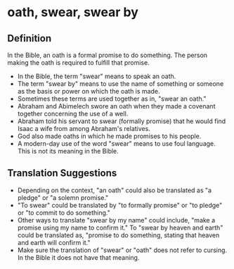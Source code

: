 # oath, swear, swear by

## Definition

In the Bible, an oath is a formal promise to do something. The person making the oath is required to fulfill that promise.

* In the Bible, the term "swear" means to speak an oath.
* The term "swear by" means to use the name of something or someone as the basis or power on which the oath is made.
* Sometimes these terms are used together as in, "swear an oath."
* Abraham and Abimelech swore an oath when they made a covenant together concerning the use of a well.
* Abraham told his servant to swear (formally promise) that he would find Isaac a wife from among Abraham's relatives.
* God also made oaths in which he made promises to his people.
* A modern-day use of the word "swear" means to use foul language. This is not its meaning in the Bible.


## Translation Suggestions



* Depending on the context, "an oath" could also be translated as "a pledge" or "a solemn promise."
* "To swear" could be translated by "to formally promise" or "to pledge" or "to commit to do something."
* Other ways to translate "swear by my name" could include, "make a promise using my name to confirm it." To "swear by heaven and earth" could be translated as, "promise to do something, stating that heaven and earth will confirm it."
* Make sure the translation of "swear" or "oath" does not refer to cursing. In the Bible it does not have that meaning.